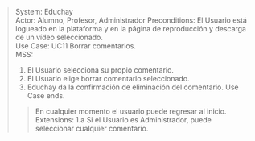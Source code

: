 > System: Educhay  
> Actor: Alumno, Profesor, Administrador 
> Preconditions: El Usuario está logueado en la plataforma y en la página de reproducción y descarga de un vídeo seleccionado.  
> Use Case: UC11 Borrar comentarios.  
> MSS:  
> 1. El Usuario selecciona su propio comentario.
> 2. El Usuario elige borrar comentario seleccionado.
> 3. Educhay da la confirmación de eliminación del comentario.
> Use Case ends.
>> En cualquier momento el usuario puede regresar al inicio.  
>> Extensions:
>> 1.a Si el Usuario es Administrador, puede seleccionar cualquier comentario.  
